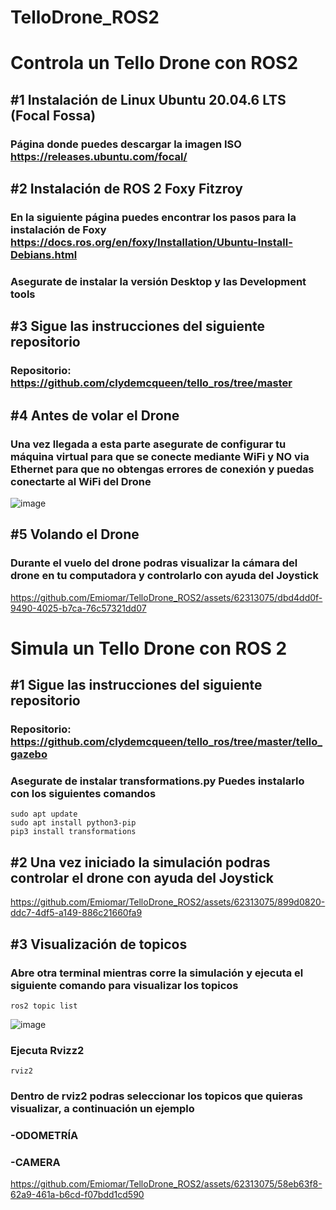 # TelloDrone_ROS2
# Controla un Tello Drone con ROS2


## #1 Instalación de Linux Ubuntu 20.04.6 LTS (Focal Fossa)
### Página donde puedes descargar la imagen ISO https://releases.ubuntu.com/focal/

## #2 Instalación de ROS 2 Foxy Fitzroy 
### En la siguiente página puedes encontrar los pasos para la instalación de Foxy https://docs.ros.org/en/foxy/Installation/Ubuntu-Install-Debians.html
### Asegurate de instalar la versión Desktop y las Development tools

## #3 Sigue las instrucciones del siguiente repositorio 
### Repositorio: https://github.com/clydemcqueen/tello_ros/tree/master

## #4 Antes de volar el Drone
### Una vez llegada a esta parte asegurate de configurar tu máquina virtual para que se conecte mediante WiFi y NO via Ethernet para que no obtengas errores de conexión y puedas conectarte al WiFi del Drone
![image](https://github.com/Emiomar/TelloDrone_ROS2/assets/62313075/ff16cfcc-768b-4020-b00c-c5485eec632b)


## #5 Volando el Drone
### Durante el vuelo del drone podras visualizar la cámara del drone en tu computadora y controlarlo con ayuda del Joystick

https://github.com/Emiomar/TelloDrone_ROS2/assets/62313075/dbd4dd0f-9490-4025-b7ca-76c57321dd07

# Simula un Tello Drone con ROS 2
## #1 Sigue las instrucciones del siguiente repositorio
### Repositorio: https://github.com/clydemcqueen/tello_ros/tree/master/tello_gazebo
### Asegurate de instalar transformations.py Puedes instalarlo con los siguientes comandos
```
sudo apt update
sudo apt install python3-pip
pip3 install transformations
```
## #2 Una vez iniciado la simulación podras controlar el drone con ayuda del Joystick

https://github.com/Emiomar/TelloDrone_ROS2/assets/62313075/899d0820-ddc7-4df5-a149-886c21660fa9

## #3 Visualización de topicos
### Abre otra terminal mientras corre la simulación y ejecuta el siguiente comando para visualizar los topicos 
```
ros2 topic list
```
![image](https://github.com/Emiomar/TelloDrone_ROS2/assets/62313075/aeafc0d2-bc0d-475d-83f9-d0f3d0cb9dd4)

### Ejecuta Rvizz2
```
rviz2
```
### Dentro de rviz2 podras seleccionar los topicos que quieras visualizar, a continuación un ejemplo
### -ODOMETRÍA
### -CAMERA

https://github.com/Emiomar/TelloDrone_ROS2/assets/62313075/58eb63f8-62a9-461a-b6cd-f07bdd1cd590

